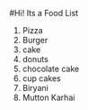 #Hi! Its a Food List
1. Pizza
2. Burger
3. cake
4. donuts
5. chocolate cake
6. cup cakes
7. Biryani
8. Mutton Karhai
